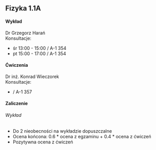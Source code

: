 ## Fizyka 1.1A

#### Wykład
Dr Grzegorz Harań  
Konsultacje:
* śr 13:00 - 15:00 / A-1 354
* pt 15:00 - 17:00 / A-1 354

#### Ćwiczenia
Dr inż. Konrad Wieczorek  
Konsultacje:
*  / A-1 357

#### Zaliczenie
###### Wykład
* Do 2 nieobecności na wykładzie dopuszczalne
* Ocena końcona: 0.6 * ocena z egzaminu + 0.4 * ocena z ćwiczeń
* Pozytywna ocena z ćwiczeń
